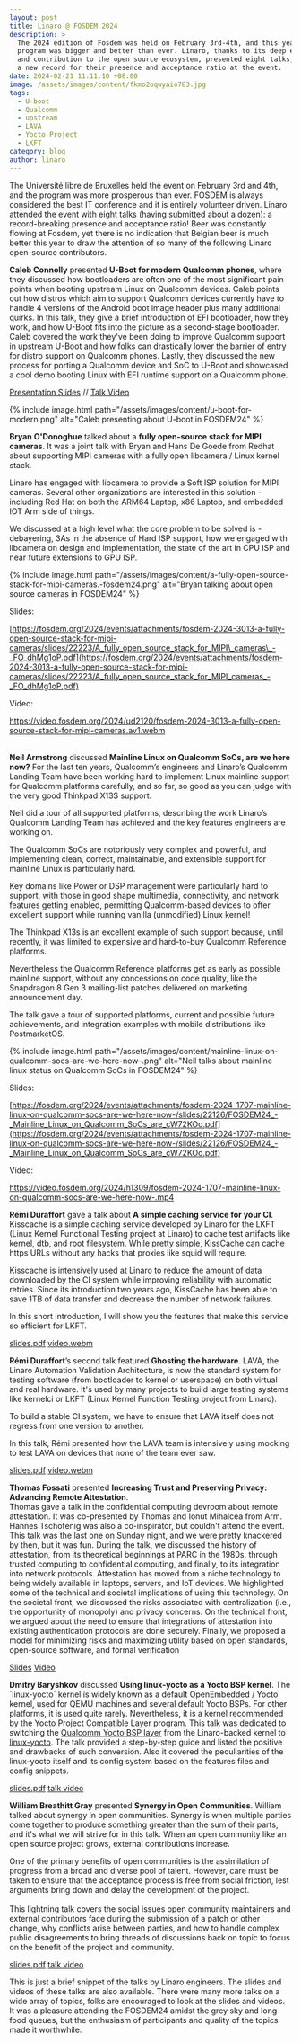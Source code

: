```yaml
---
layout: post
title: Linaro @ FOSDEM 2024
description: >
  The 2024 edition of Fosdem was held on February 3rd-4th, and this year’s
  program was bigger and better than ever. Linaro, thanks to its deep expertise
  and contribution to the open source ecosystem, presented eight talks, setting
  a new record for their presence and acceptance ratio at the event.
date: 2024-02-21 11:11:10 +08:00
image: /assets/images/content/fkmo2oqwyaio783.jpg
tags:
  - U-boot
  - Qualcomm
  - upstream
  - LAVA
  - Yocto Project
  - LKFT
category: blog
author: linaro
---
```

The Université libre de Bruxelles held the event on February 3rd and 4th, and the program was more prosperous than ever. FOSDEM is always considered the best IT conference and it is entirely volunteer driven. Linaro attended the event with eight talks (having submitted about a dozen): a record-breaking presence and acceptance ratio! Beer was constantly flowing at Fosdem, yet there is no indication that Belgian beer is much better this year to draw the attention of so many of the following Linaro open-source contributors.

**Caleb Connolly** presented **U-Boot for modern Qualcomm phones**, where they discussed how bootloaders are often one of the most significant pain points when booting upstream Linux on Qualcomm devices. Caleb points out how distros which aim to support Qualcomm devices currently have to handle 4 versions of the Android boot image header plus many additional quirks. In this talk, they give a brief introduction of EFI bootloader, how they work, and how U-Boot fits into the picture as a second-stage bootloader. Caleb covered the work they've been doing to improve Qualcomm support in upstream U-Boot and how folks can drastically lower the barrier of entry for distro support on Qualcomm phones. Lastly, they discussed the new process for porting a Qualcomm device and SoC to U-Boot and showcased a cool demo booting Linux with EFI runtime support on a Qualcomm phone.

[Presentation Slides](https://fosdem.org/2024/events/attachments/fosdem-2024-1716-u-boot-for-modern-qualcomm-phones/slides/22104/fosdem24_aDevbas.pdf) // [Talk Video](https://ftp.belnet.be/mirror/FOSDEM/video/2024/h1309/fosdem-2024-1716-u-boot-for-modern-qualcomm-phones.av1.webm)

{% include image.html path="/assets/images/content/u-boot-for-modern.png" alt="Caleb presenting about U-boot in FOSDEM24" %}

**Bryan O'Donoghue** talked about a **fully open-source stack for MIPI cameras**. It was a joint talk with Bryan and Hans De Goede from Redhat about supporting MIPI cameras with a fully open libcamera / Linux kernel stack.

Linaro has engaged with libcamera to provide a Soft ISP solution for MIPI cameras. Several other organizations are interested in this solution - including Red Hat on both the ARM64 Laptop, x86 Laptop, and embedded IOT Arm side of things.

We discussed at a high level what the core problem to be solved is - debayering, 3As in the absence of Hard ISP support, how we engaged with libcamera on design and implementation, the state of the art in CPU ISP and near future extensions to GPU ISP.

{% include image.html path="/assets/images/content/a-fully-open-source-stack-for-mipi-cameras.-fosdem24.png" alt="Bryan talking about open source cameras in FOSDEM24" %}

Slides:

[https://fosdem.org/2024/events/attachments/fosdem-2024-3013-a-fully-open-source-stack-for-mipi-cameras/slides/22223/A_fully_open_source_stack_for_MIPI\_cameras\_-_FO_dhMg1oP.pdf](https://fosdem.org/2024/events/attachments/fosdem-2024-3013-a-fully-open-source-stack-for-mipi-cameras/slides/22223/A_fully_open_source_stack_for_MIPI_cameras_-_FO_dhMg1oP.pdf)

Video:

<https://video.fosdem.org/2024/ud2120/fosdem-2024-3013-a-fully-open-source-stack-for-mipi-cameras.av1.webm> 

\
**Neil Armstrong** discussed **Mainline Linux on Qualcomm SoCs, are we here now?** For the last ten years, Qualcomm’s engineers and Linaro’s Qualcomm Landing Team have been working hard to implement Linux mainline support for Qualcomm platforms carefully, and so far, so good as you can judge with the very good Thinkpad X13S support.

Neil did a tour of all supported platforms, describing the work Linaro’s Qualcomm Landing Team has achieved and the key features engineers are working on.

The Qualcomm SoCs are notoriously very complex and powerful, and implementing clean, correct, maintainable, and extensible support for mainline Linux is particularly hard.

Key domains like Power or DSP management were particularly hard to support, with those in good shape multimedia, connectivity, and network features getting enabled, permitting Qualcomm-based devices to offer excellent support while running vanilla (unmodified) Linux kernel!

The Thinkpad X13s is an excellent example of such support because, until recently, it was limited to expensive and hard-to-buy Qualcomm Reference platforms.

Nevertheless the Qualcomm Reference platforms get as early as possible mainline support, without any concessions on code quality, like the Snapdragon 8 Gen 3 mailing-list patches delivered on marketing announcement day.

The talk gave a tour of supported platforms, current and possible future achievements, and integration examples with mobile distributions like PostmarketOS.

{% include image.html path="/assets/images/content/mainline-linux-on-qualcomm-socs-are-we-here-now-.png" alt="Neil talks about mainline linux status on Qualcomm SoCs in FOSDEM24" %}

Slides:

[https://fosdem.org/2024/events/attachments/fosdem-2024-1707-mainline-linux-on-qualcomm-socs-are-we-here-now-/slides/22126/FOSDEM24_-_Mainline_Linux_on_Qualcomm_SoCs_are_cW72KOo.pdf](https://fosdem.org/2024/events/attachments/fosdem-2024-1707-mainline-linux-on-qualcomm-socs-are-we-here-now-/slides/22126/FOSDEM24_-_Mainline_Linux_on_Qualcomm_SoCs_are_cW72KOo.pdf)

Video:

<https://video.fosdem.org/2024/h1309/fosdem-2024-1707-mainline-linux-on-qualcomm-socs-are-we-here-now-.mp4>

**Rémi Duraffort** gave a talk about **A simple caching service for your CI**. Kisscache is a simple caching service developed by Linaro for the LKFT (Linux Kernel Functional Testing project at Linaro) to cache test artifacts like kernel, dtb, and root filesystem. While pretty simple, KissCache can cache https URLs without any hacks that proxies like squid will require.

Kisscache is intensively used at Linaro to reduce the amount of data downloaded by the CI system while improving reliability with automatic retries. Since its introduction two years ago, KissCache has been able to save 1TB of data transfer and decrease the number of network failures.

In this short introduction, I will show you the features that make this service so efficient for LKFT.

[slides.pdf](https://fosdem.org/2024/events/attachments/fosdem-2024-2671-a-simple-caching-service-for-your-ci/slides/22164/FOSDEM_2024_-_A_simple_caching_service_for_your_SULIaEx.pdf) [video.webm](https://video.fosdem.org/2024/h2215/fosdem-2024-2671-a-simple-caching-service-for-your-ci.av1.webm)

**Rémi Duraffort**’s second talk featured **Ghosting the hardware**. LAVA, the Linaro Automation Validation Architecture, is now the standard system for testing software (from bootloader to kernel or userspace) on both virtual and real hardware. It's used by many projects to build large testing systems like kernelci or LKFT (Linux Kernel Function Testing project from Linaro).

To build a stable CI system, we have to ensure that LAVA itself does not regress from one version to another.

In this talk, Rémi presented how the LAVA team is intensively using mocking to test LAVA on devices that none of the team ever saw.

[slides.pdf](https://fosdem.org/2024/events/attachments/fosdem-2024-2687-ghosting-the-hardware/slides/22554/FOSDEM_2024_-_Ghosting_the_hardware_uFFI7XR.pdf) [video.webm](https://video.fosdem.org/2024/ud2208/fosdem-2024-2687-ghosting-the-hardware.av1.webm)

**Thomas Fossati** presented **Increasing Trust and Preserving Privacy: Advancing Remote Attestation**. \
Thomas gave a talk in the confidential computing devroom about remote attestation. It was co-presented by Thomas and Ionut Mihalcea from Arm. Hannes Tschofenig was also a co-inspirator, but couldn't attend the event. This talk was the last one on Sunday night, and we were pretty knackered by then, but it was fun. During the talk, we discussed the history of attestation, from its theoretical beginnings at PARC in the 1980s, through trusted computing to confidential computing, and finally, to its integration into network protocols. Attestation has moved from a niche technology to being widely available in laptops, servers, and IoT devices. We highlighted some of the technical and societal implications of using this technology. On the societal front, we discussed the risks associated with centralization (i.e., the opportunity of monopoly) and privacy concerns. On the technical front, we argued about the need to ensure that integrations of attestation into existing authentication protocols are done securely. Finally, we proposed a model for minimizing risks and maximizing utility based on open standards, open-source software, and formal verification

[Slides](https://fosdem.org/2024/events/attachments/fosdem-2024-2265-increasing-trust-and-preserving-privacy-advancing-remote-attestation/slides/22934/FOSDEM_2024_Increasing_trust_and_preserving_pri_wbCqaZY.pdf) [Video](https://video.fosdem.org/2024/h2214/fosdem-2024-2265-increasing-trust-and-preserving-privacy-advancing-remote-attestation.av1.webm)

**Dmitry Baryshkov** discussed **Using linux-yocto as a Yocto BSP kernel**. The \`linux-yocto\` kernel is widely known as a default OpenEmbedded / Yocto kernel, used for QEMU machines and several default Yocto BSPs. For other platforms, it is used quite rarely. Nevertheless, it is a kernel recommended by the Yocto Project Compatible Layer program. This talk was dedicated to switching the [Qualcomm Yocto BSP layer](https://github.com/Linaro/meta-qcom) from the Linaro-backed kernel to [linux-yocto](https://github.com/openembedded/openembedded-core/blob/master/meta/recipes-kernel/linux/linux-yocto.inc). The talk provided a step-by-step guide and listed the positive and drawbacks of such conversion. Also it covered the peculiarities of the linux-yocto itself and its config system based on the features files and config snippets.

[slides.pdf](https://fosdem.org/2024/events/attachments/fosdem-2024-3012-using-linux-yocto-as-a-yocto-bsp-kernel/slides/22155/FOSDEM24_-_Using_linux-yocto_as_a_Yocto_BSP_ker_98gsNLb.pdf) [talk video](https://video.fosdem.org/2024/ud2120/fosdem-2024-3012-using-linux-yocto-as-a-yocto-bsp-kernel.av1.webm)

**William Breathitt Gray** presented **Synergy in Open Communities**. William talked about synergy in open communities. Synergy is when multiple parties come together to produce something greater than the sum of their parts, and it's what we will strive for in this talk. When an open community like an open source project grows, external contributions increase.

One of the primary benefits of open communities is the assimilation of progress from a broad and diverse pool of talent. However, care must be taken to ensure that the acceptance process is free from social friction, lest arguments bring down and delay the development of the project.\
\
This lightning talk covers the social issues open community maintainers and external contributors face during the submission of a patch or other change, why conflicts arise between parties, and how to handle complex public disagreements to bring threads of discussions back on topic to focus on the benefit of the project and community.

[slides.pdf](https://fosdem.org/2024/events/attachments/fosdem-2024-3120-synergy-in-open-communities/slides/22102/FOSDEM24_-_Synergy_UXpPS67.pdf) [talk video](https://ftp.fau.de/fosdem/2024/h2215/fosdem-2024-3120-synergy-in-open-communities.av1.webm)

This is just a brief snippet of the talks by Linaro engineers. The slides and videos of these talks are also available. There were many more talks on a wide array of topics, folks are encouraged to look at the slides and videos. It was a pleasure attending the FOSDEM24 amidst the grey sky and long food queues, but the enthusiasm of participants and quality of the topics made it worthwhile.
